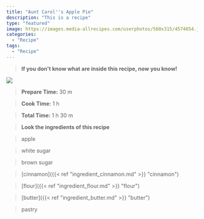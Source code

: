 ```yaml
---
title: "Aunt Carol''s Apple Pie"
description: "This is a recipe"
type: "featured"
image: https://images.media-allrecipes.com/userphotos/560x315/4574854.jpg
categories: 
  - "Recipe"
tags: 
  - "Recipe"
---
```



>**If you don't know what are inside this recipe, now you know!**

![](../images/Recipes-Banner.jpg)
> **Prepare Time:** 30 m


> **Cook Time:** 1 h


> **Total Time:** 1 h 30 m

> **Look the ingredients of this recipe**

> apple

> white sugar

> brown sugar

> [cinnamon]({{< ref "ingredient_cinnamon.md" >}} "cinnamon")

> [flour]({{< ref "ingredient_flour.md" >}} "flour")

> [butter]({{< ref "ingredient_butter.md" >}} "butter")

> pastry

